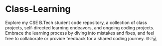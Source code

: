 # Class-Learning
 Explore my CSE B.Tech student code repository, a collection of class projects, self-directed learning endeavors, and ongoing coding projects. Embrace the learning process by diving into mistakes and fixes, and feel free to collaborate or provide feedback for a shared coding journey. 🌐💡💻
 